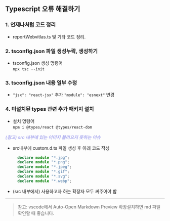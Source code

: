 ## Typescript 오류 해결하기


### 1. 언제나처럼 코드 정리

- reportWebvitlas.ts 및 기타 코드 정리.

### 2. tsconfig.json 파일 생성누락, 생성하기

- tsconfig.json 생성 명령어 <br/> `npx tsc --init`

### 3. tsconfig.json 내용 일부 수정

- `"jsx": "react-jsx"` 추가 `"module": "esnext"` 변경

### 4. 미설치된 types 관련 추가 패키지 설치

- 설치 명령어 <br/>
  `npm i @types/react @types/react-dom`

_<span style="color:#ababef; font-weight:600; font-size:14px">(참고) src 내부에 있는 이미지 불러오지 못하는 이슈</span>_
- src내부에 custom.d.ts 파일 생성 후 아래 코드 작성

    ```ts
      declare module "*.jpg";
      declare module "*.png";
      declare module "*.jpeg";
      declare module "*.gif";
      declare module "*.svg";
      declare module "*.webp";
    ```
- (src 내부에서) 사용하고자 하는 확장자 모두 써주어야 함

---
> 참고: vscode에서 Auto-Open Markdown Preview 확장설치하면 md 파일 확인할 때 좋습니다.
